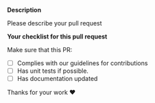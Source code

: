 **Description**

Please describe your pull request

**Your checklist for this pull request**

Make sure that this PR:
- [ ] Complies with our guidelines for contributions
- [ ] Has unit tests if possible.
- [ ] Has documentation updated

Thanks for your work ♥
